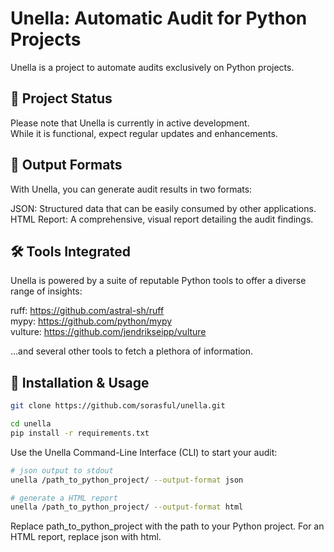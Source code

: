 # Unella: Automatic Audit for Python Projects  
Unella is a project to automate audits exclusively on Python projects.  

## 🚧 Project Status  
Please note that Unella is currently in active development.   
While it is functional, expect regular updates and enhancements.  

## 📄 Output Formats  
With Unella, you can generate audit results in two formats:

JSON: Structured data that can be easily consumed by other applications.  
HTML Report: A comprehensive, visual report detailing the audit findings.  

## 🛠️ Tools Integrated  
Unella is powered by a suite of reputable Python tools to offer a diverse range of insights:

ruff: https://github.com/astral-sh/ruff  
mypy: https://github.com/python/mypy  
vulture: https://github.com/jendrikseipp/vulture  

...and several other tools to fetch a plethora of information.  

## 💼 Installation & Usage  

```bash
git clone https://github.com/sorasful/unella.git

cd unella
pip install -r requirements.txt
```

Use the Unella Command-Line Interface (CLI) to start your audit:

```bash
# json output to stdout 
unella /path_to_python_project/ --output-format json

# generate a HTML report 
unella /path_to_python_project/ --output-format html
```

Replace path_to_python_project with the path to your Python project.
For an HTML report, replace json with html.

